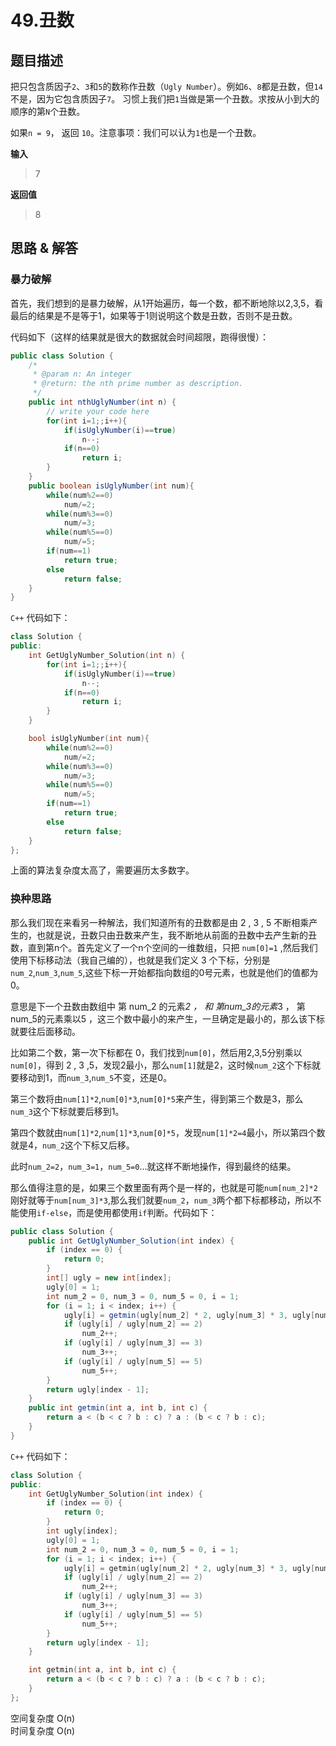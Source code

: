 # 49.丑数

## 题目描述
把只包含质因子`2`、`3`和`5`的数称作丑数（`Ugly Number`）。例如`6`、`8`都是丑数，但`14`不是，因为它包含质因子`7`。 习惯上我们把`1`当做是第一个丑数。求按从小到大的顺序的第`N`个丑数。

如果`n = 9`， 返回 `10`。注意事项：我们可以认为`1`也是一个丑数。

**输入**
> 7

**返回值**
> 8 


## 思路 & 解答

### 暴力破解
首先，我们想到的是暴力破解，从1开始遍历，每一个数，都不断地除以2,3,5，看最后的结果是不是等于1，如果等于1则说明这个数是丑数，否则不是丑数。

代码如下（这样的结果就是很大的数据就会时间超限，跑得很慢）：
``` java
public class Solution {
    /*
     * @param n: An integer
     * @return: the nth prime number as description.
     */
    public int nthUglyNumber(int n) {
        // write your code here
        for(int i=1;;i++){
            if(isUglyNumber(i)==true)
                n--;
            if(n==0)
                return i;
        }
    }
    public boolean isUglyNumber(int num){
        while(num%2==0)
            num/=2;
        while(num%3==0)
            num/=3;
        while(num%5==0)
            num/=5;
        if(num==1)
            return true;
        else 
            return false;
    }
}
```

`C++` 代码如下：

```C++
class Solution {
public:
    int GetUglyNumber_Solution(int n) {
        for(int i=1;;i++){
            if(isUglyNumber(i)==true)
                n--;
            if(n==0)
                return i;
        }
    }

    bool isUglyNumber(int num){
        while(num%2==0)
            num/=2;
        while(num%3==0)
            num/=3;
        while(num%5==0)
            num/=5;
        if(num==1)
            return true;
        else
            return false;
    }
};
```
上面的算法复杂度太高了，需要遍历太多数字。

### 换种思路
那么我们现在来看另一种解法，我们知道所有的丑数都是由 2 , 3 , 5 不断相乘产生的，也就是说，丑数只由丑数来产生，我不断地从前面的丑数中去产生新的丑数，直到第n个。首先定义了一个n个空间的一维数组，只把 `num[0]=1` ,然后我们使用下标移动法（我自己编的），也就是我们定义 3 个下标，分别是`num_2`,`num_3`,`num_5`,这些下标一开始都指向数组的0号元素，也就是他们的值都为0。

意思是下一个丑数由数组中 第 num_2 的元素*2 ， 和 第num_3的元素*3 ， 第num_5的元素乘以5 ，这三个数中最小的来产生，一旦确定是最小的，那么该下标就要往后面移动。

比如第二个数，第一次下标都在 0，我们找到`num[0]`，然后用2,3,5分别乘以`num[0]`，得到 2 , 3 ,5，发现2最小，那么`num[1]`就是2，这时候`num_2`这个下标就要移动到1，而`num_3`,`num_5`不变，还是0。

第三个数将由`num[1]*2`,`num[0]*3`,`num[0]*5`来产生，得到第三个数是3，那么`num_3`这个下标就要后移到1。

第四个数就由`num[1]*2`,`num[1]*3`,`num[0]*5`，发现`num[1]*2=4`最小，所以第四个数就是4，`num_2`这个下标又后移。

此时`num_2=2`，`num_3=1`，`num_5=0`...就这样不断地操作，得到最终的结果。

那么值得注意的是，如果三个数里面有两个是一样的，也就是可能`num[num_2]*2`刚好就等于`num[num_3]*3`,那么我们就要`num_2`，`num_3`两个都下标都移动，所以不能使用`if-else`，而是使用都使用`if`判断。代码如下：


```java
public class Solution {
    public int GetUglyNumber_Solution(int index) {
        if (index == 0) {
            return 0;
        }
        int[] ugly = new int[index];
        ugly[0] = 1;
        int num_2 = 0, num_3 = 0, num_5 = 0, i = 1;
        for (i = 1; i < index; i++) {
            ugly[i] = getmin(ugly[num_2] * 2, ugly[num_3] * 3, ugly[num_5] * 5);
            if (ugly[i] / ugly[num_2] == 2)
                num_2++;
            if (ugly[i] / ugly[num_3] == 3)
                num_3++;
            if (ugly[i] / ugly[num_5] == 5)
                num_5++;
        }
        return ugly[index - 1];
    }
    public int getmin(int a, int b, int c) {
        return a < (b < c ? b : c) ? a : (b < c ? b : c);
    }
}
```

`C++` 代码如下：

```C++
class Solution {
public:
    int GetUglyNumber_Solution(int index) {
        if (index == 0) {
            return 0;
        }
        int ugly[index];
        ugly[0] = 1;
        int num_2 = 0, num_3 = 0, num_5 = 0, i = 1;
        for (i = 1; i < index; i++) {
            ugly[i] = getmin(ugly[num_2] * 2, ugly[num_3] * 3, ugly[num_5] * 5);
            if (ugly[i] / ugly[num_2] == 2)
                num_2++;
            if (ugly[i] / ugly[num_3] == 3)
                num_3++;
            if (ugly[i] / ugly[num_5] == 5)
                num_5++;
        }
        return ugly[index - 1];
    }

    int getmin(int a, int b, int c) {
        return a < (b < c ? b : c) ? a : (b < c ? b : c);
    }
};
```

空间复杂度 O(n)    
时间复杂度 O(n)




